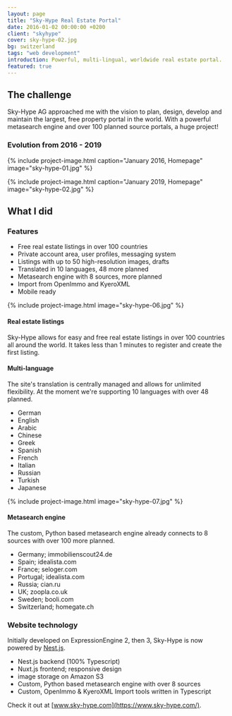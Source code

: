 ```yaml
---
layout: page
title: "Sky-Hype Real Estate Portal"
date: 2016-01-02 00:00:00 +0200
client: "skyhype"
cover: sky-hype-02.jpg
bg: switzerland
tags: "web development"
introduction: Powerful, multi-lingual, worldwide real estate portal.
featured: true
---
```


## The challenge

Sky-Hype AG approached me with the vision to plan, design, develop and maintain the largest, free property portal in the world. With a powerful metasearch engine and over 100 planned source portals, a huge project!

### Evolution from 2016 - 2019

{% include project-image.html caption="January 2016, Homepage" image="sky-hype-01.jpg" %}

{% include project-image.html caption="January 2019, Homepage" image="sky-hype-02.jpg" %}

## What I did

### Features

- Free real estate listings in over 100 countries
- Private account area, user profiles, messaging system
- Listings with up to 50 high-resolution images, drafts
- Translated in 10 languages, 48 more planned
- Metasearch engine with 8 sources, more planned
- Import from OpenImmo and KyeroXML
- Mobile ready

{% include project-image.html image="sky-hype-06.jpg" %}

#### Real estate listings

Sky-Hype allows for easy and free real estate listings in over 100 countries all around the world. It takes less than 1 minutes to register and create the first listing.

#### Multi-language

The site's translation is centrally managed and allows for unlimited flexibility. At the moment we're supporting 10 languages with over 48 planned.

- German
- English
- Arabic
- Chinese
- Greek
- Spanish
- French
- Italian
- Russian
- Turkish
- Japanese

{% include project-image.html image="sky-hype-07.jpg" %}

#### Metasearch engine

The custom, Python based metasearch engine already connects to 8 sources with over 100 more planned.

- Germany; immobilienscout24.de
- Spain; idealista.com
- France; seloger.com
- Portugal; idealista.com
- Russia; cian.ru
- UK; zoopla.co.uk
- Sweden; booli.com
- Switzerland; homegate.ch

### Website technology

Initially developed on ExpressionEngine 2, then 3, Sky-Hype is now powered by [Nest.js](https://nestjs.com/).

- Nest.js backend (100% Typescript)
- Nuxt.js frontend; responsive design
- image storage on Amazon S3
- Custom, Python based metasearch engine with over 8 sources
- Custom, OpenImmo & KyeroXML Import tools written in Typescript

Check it out at [www.sky-hype.com](https://www.sky-hype.com/).
